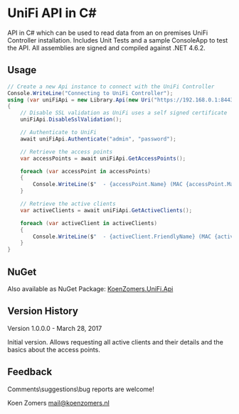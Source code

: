 # UniFi API in C#

API in C# which can be used to read data from an on premises UniFi Controller installation. Includes Unit Tests and a sample ConsoleApp to test the API. All assemblies are signed and compiled against .NET 4.6.2.

## Usage

```C#
// Create a new Api instance to connect with the UniFi Controller
Console.WriteLine("Connecting to UniFi Controller");
using (var uniFiApi = new Library.Api(new Uri("https://192.168.0.1:8443"))
{
    // Disable SSL validation as UniFi uses a self signed certificate
    uniFiApi.DisableSslValidation();

    // Authenticate to UniFi
    await uniFiApi.Authenticate("admin", "password");

    // Retrieve the access points
    var accessPoints = await uniFiApi.GetAccessPoints();

    foreach (var accessPoint in accessPoints)
    {
        Console.WriteLine($"  - {accessPoint.Name} (MAC {accessPoint.MacAddress})");
    }

    // Retrieve the active clients
    var activeClients = await uniFiApi.GetActiveClients();

    foreach (var activeClient in activeClients)
    {
        Console.WriteLine($"  - {activeClient.FriendlyName} (MAC {activeClient.MacAddress}, Channel {activeClient.Channel})");
    }
}
```

## NuGet

Also available as NuGet Package: [KoenZomers.UniFi.Api](https://www.nuget.org/packages/KoenZomers.UniFi.Api/)

## Version History

Version 1.0.0.0 - March 28, 2017

Initial version. Allows requesting all active clients and their details and the basics about the access points.

## Feedback

Comments\suggestions\bug reports are welcome!

Koen Zomers
mail@koenzomers.nl